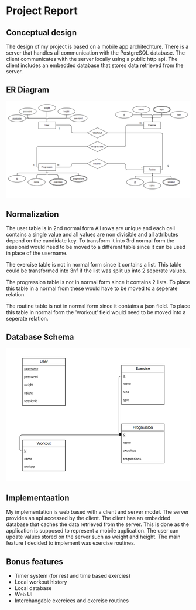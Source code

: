 # Project Report

## Conceptual design

The design of my project is based on a mobile app architechture.
There is a server that handles all communication with the PostgreSQL database.
The client communicates with the server locally using a public http api.
The client includes an embedded database that stores data retrieved from the server.

## ER Diagram

![ER DIAGRAM](./images/er-diagram.png)

## Normalization

The user table is in 2nd normal form
All rows are unique and each cell contains a single value and all
values are non divisible and all attributes depend on the candidate key.
To transform it into 3rd normal form the sessionid would need to
be moved to a different table since it can be used in place of the username.

The exercise table is not in normal form since it contains a list. This table could be transformed into 3nf
if the list was split up into 2 seperate values.

The progression table is not in normal form since it contains 2 lists.
To place this table in a normal from these would have to be moved to a seperate relation.

The routine table is not in normal form since it contains a json field. To place this table in normal form
the 'workout' field would need to be moved into a seperate relation.

## Database Schema

![DATABASE SCHEMA](./images/db-schema.png)

## Implementaation

My implementation is web based with a client and server model.
The server provides an api accessed by the client.
The client has an embedded database that caches the data retrieved from the server.
This is done as the application is supposed to represent a mobile application.
The user can update values stored on the server such as weight and height.
The main feature I decided to implement was exercise routines.

## Bonus features

- Timer system (for rest and time based exercies)
- Local workout history
- Local database
- Web UI
- Interchangable exercices and exercise routines
